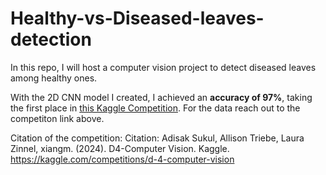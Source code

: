 # Healthy-vs-Diseased-leaves-detection
In this repo, I will host a computer vision project to detect diseased leaves among healthy ones.

With the 2D CNN model I created, I achieved an **accuracy of 97%**, taking the first place in [this Kaggle Competition](https://www.kaggle.com/competitions/d-4-computer-vision).
For the data reach out to the competiton link above. 

Citation of the competition: Citation: Adisak Sukul, Allison Triebe, Laura Zinnel, xiangm. (2024). D4-Computer Vision. Kaggle. https://kaggle.com/competitions/d-4-computer-vision


